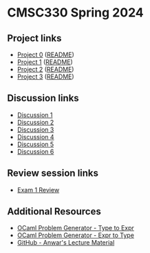 
# CMSC330 Spring 2024

## Project links
  + [Project 0](https://classroom.github.com/a/QuDn_bJD) ([README](https://github.com/cmsc330spring24/cmsc330spring24/blob/main/projects/project0.md))
  + [Project 1](https://classroom.github.com/a/3QN1DLyQ) ([README](https://github.com/cmsc330spring24/cmsc330spring24/blob/main/projects/project1.md))
  + [Project 2](https://classroom.github.com/a/sN5mJvQk) ([README](https://github.com/cmsc330spring24/cmsc330spring24/blob/main/projects/project2.md))
  + [Project 3](https://classroom.github.com/a/saUIBPo1) ([README](https://github.com/cmsc330spring24/cmsc330spring24/blob/main/projects/project3.md))
    
## Discussion links
  + [Discussion 1](https://github.com/cmsc330spring24/cmsc330spring24/blob/main/discussions/d1_git)
  + [Discussion 2](https://github.com/cmsc330spring24/cmsc330spring24/blob/main/discussions/d2_ocaml_typing)
  + [Discussion 3](https://github.com/cmsc330spring24/cmsc330spring24/blob/main/discussions/d3_ocaml_quiz)
  + [Discussion 4](https://github.com/cmsc330spring24/cmsc330spring24/blob/main/discussions/d4_ocaml_hof_variants)
  + [Discussion 5](https://github.com/cmsc330spring24/cmsc330spring24/blob/main/discussions/d5_ocaml_quiz2)
  + [Discussion 6](https://github.com/cmsc330spring24/cmsc330spring24/blob/main/discussions/d6_nfa_dfa)

## Review session links
  + [Exam 1 Review](https://github.com/cmsc330spring24/cmsc330spring24/blob/main/review/review1.md)

## Additional Resources
  + [OCaml Problem Generator - Type to Expr](https://nmittu.github.io/330-problem-generator/type_of_expr.html)
  + [OCaml Problem Generator - Expr to Type](https://nmittu.github.io/330-problem-generator/expr_of_type.html)
  + [GitHub - Anwar's Lecture Material](https://github.com/anwarmamat/cmsc330spring2024/tree/main)
